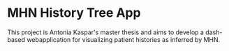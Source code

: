 # MHN History Tree App

This project is Antonia Kaspar's master thesis and aims to develop a dash-based webapplication for visualizing patient histories as inferred by MHN.
